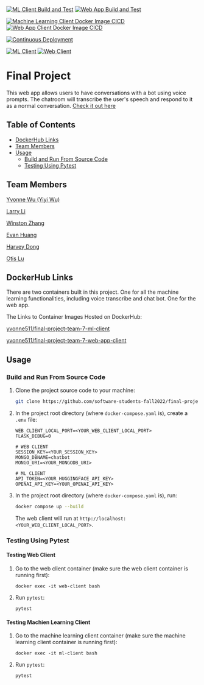 [![ML Client Build and Test](https://github.com/software-students-fall2022/final-project-team-7/actions/workflows/ml-client.yml/badge.svg)](https://github.com/software-students-fall2022/final-project-team-7/actions/workflows/ml-client.yml)
[![Web App Build and Test](https://github.com/software-students-fall2022/final-project-team-7/actions/workflows/web-app.yml/badge.svg)](https://github.com/software-students-fall2022/final-project-team-7/actions/workflows/web-app.yml)

[![Machine Learning Client Docker Image CICD](https://github.com/software-students-fall2022/final-project-team-7/actions/workflows/ml-docker-image.yml/badge.svg)](https://github.com/software-students-fall2022/final-project-team-7/actions/workflows/ml-docker-image.yml)
[![Web App Client Docker Image CICD](https://github.com/software-students-fall2022/final-project-team-7/actions/workflows/web-app-client.yml/badge.svg)](https://github.com/software-students-fall2022/final-project-team-7/actions/workflows/web-app-client.yml)

[![Continuous Deployment](https://github.com/software-students-fall2022/final-project-team-7/actions/workflows/deploy.yml/badge.svg)](https://github.com/software-students-fall2022/final-project-team-7/actions/workflows/deploy.yml)

[![ML Client](https://img.shields.io/docker/v/yvonne511/final-project-team-7-ml-client/latest?label=ml-client&logo=docker)](https://hub.docker.com/r/yvonne511/final-project-team-7-ml-client)
[![Web Client](https://img.shields.io/docker/v/yvonne511/final-project-team-7-web-app-client/latest?label=web-client&logo=docker)](https://hub.docker.com/r/yvonne511/final-project-team-7-web-app-client)


# Final Project

This web app allows users to have conversations with a bot using voice prompts. The chatroom will transcribe the user's speech and respond to it as a normal conversation. [Check it out here](http://104.131.177.209/)


## Table of Contents

* [DockerHub Links](#dockerhub-links)
* [Team Members](#team-members)
* [Usage](#usage)
    * [Build and Run From Source Code](#build-and-run-from-source-code)
    * [Testing Using Pytest](#testing-using-pytest)


## Team Members

[Yvonne Wu (Yiyi Wu)](https://github.com/Yvonne511)

[Larry Li](https://github.com/86larryli)

[Winston Zhang](https://github.com/Midas0231)

[Evan Huang](https://github.com/EV9H)

[Harvey Dong](https://github.com/junyid)

[Otis Lu](https://github.com/OtisL99)


## DockerHub Links

There are two containers built in this project. One for all the machine learning functionalities, including voice transcribe and chat bot. One for the web app.

The Links to Container Images Hosted on DockerHub:

[yvonne511/final-project-team-7-ml-client](https://hub.docker.com/r/yvonne511/final-project-team-7-ml-client)

[yvonne511/final-project-team-7-web-app-client](https://hub.docker.com/r/yvonne511/final-project-team-7-web-app-client)


## Usage

### Build and Run From Source Code

1. Clone the project source code to your machine:

    ```bash
    git clone https://github.com/software-students-fall2022/final-project-team-7.git
    ```

2. In the project root directory (where `docker-compose.yaml` is), create a `.env` file:

    ```
    WEB_CLIENT_LOCAL_PORT=<YOUR_WEB_CLIENT_LOCAL_PORT>
    FLASK_DEBUG=0

    # WEB CLIENT
    SESSION_KEY=<YOUR_SESSION_KEY>
    MONGO_DBNAME=chatbot
    MONGO_URI=<YOUR_MONGODB_URI>

    # ML CLIENT
    API_TOKEN=<YOUR_HUGGINGFACE_API_KEY>
    OPENAI_API_KEY=<YOUR_OPENAI_API_KEY>
    ```

3. In the project root directory (where `docker-compose.yaml` is), run:

    ```bash
    docker compose up --build
    ```

    The web client will run at `http://localhost:<YOUR_WEB_CLIENT_LOCAL_PORT>`.


### Testing Using Pytest

#### Testing Web Client

1. Go to the web client container (make sure the web client container is running first):

    ```
    docker exec -it web-client bash
    ```

2. Run `pytest`:

    ```
    pytest
    ```

#### Testing Machien Learning Client

1. Go to the machine learning client container (make sure the machine learning client container is running first):

    ```
    docker exec -it ml-client bash
    ```

2. Run `pytest`:

    ```
    pytest
    ```